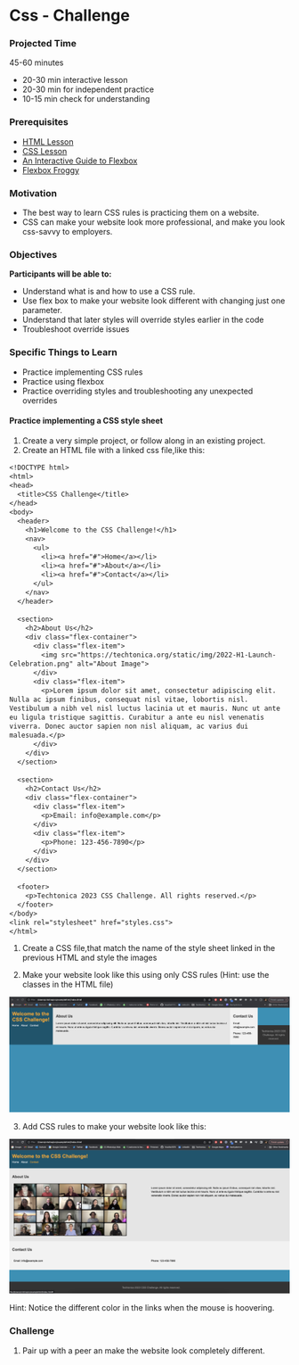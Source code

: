 # Css - Challenge

### Projected Time

45-60 minutes

- 20-30 min interactive lesson
- 20-30 min for independent practice
- 10-15 min check for understanding

### Prerequisites

- [HTML Lesson](/html/html.md)
- [CSS Lesson](/css/css.md)
- [An Interactive Guide to Flexbox](https://www.joshwcomeau.com/css/interactive-guide-to-flexbox/)
- [Flexbox Froggy](https://flexboxfroggy.com/)

### Motivation

- The best way to learn CSS rules is practicing them on a website.
- CSS can make your website look more professional, and make you look css-savvy to employers.

### Objectives

**Participants will be able to:**

- Understand what is and how to use a CSS rule.
- Use flex box to make your website look different with changing just one parameter.
- Understand that later styles will override styles earlier in the code
- Troubleshoot override issues

### Specific Things to Learn

- Practice implementing CSS rules
- Practice using flexbox
- Practice overriding styles and troubleshooting any unexpected overrides

#### Practice implementing a CSS style sheet

1. Create a very simple project, or follow along in an existing project.
2. Create an HTML file with a linked css file,like this:

```
<!DOCTYPE html>
<html>
<head>
  <title>CSS Challenge</title>
</head>
<body>
  <header>
    <h1>Welcome to the CSS Challenge!</h1>
    <nav>
      <ul>
        <li><a href="#">Home</a></li>
        <li><a href="#">About</a></li>
        <li><a href="#">Contact</a></li>
      </ul>
    </nav>
  </header>

  <section>
    <h2>About Us</h2>
    <div class="flex-container">
      <div class="flex-item">
        <img src="https://techtonica.org/static/img/2022-H1-Launch-Celebration.png" alt="About Image">
      </div>
      <div class="flex-item">
        <p>Lorem ipsum dolor sit amet, consectetur adipiscing elit. Nulla ac ipsum finibus, consequat nisl vitae, lobortis nisl. Vestibulum a nibh vel nisl luctus lacinia ut et mauris. Nunc ut ante eu ligula tristique sagittis. Curabitur a ante eu nisl venenatis viverra. Donec auctor sapien non nisl aliquam, ac varius dui malesuada.</p>
      </div>
    </div>
  </section>

  <section>
    <h2>Contact Us</h2>
    <div class="flex-container">
      <div class="flex-item">
        <p>Email: info@example.com</p>
      </div>
      <div class="flex-item">
        <p>Phone: 123-456-7890</p>
      </div>
    </div>
  </section>

  <footer>
    <p>Techtonica 2023 CSS Challenge. All rights reserved.</p>
  </footer>
</body>
<link rel="stylesheet" href="styles.css">
</html>
```

1. Create a CSS file,that match the name of the style sheet linked in the previous HTML and style the images

2. Make your website look like this using only CSS rules (Hint: use the classes in the HTML file)

![CSS with no image](https://github.com/Yosolita1978/screenshoots/blob/main/2023/h2/Screen%20Shot%202023-07-10%20at%203.46.08%20PM.png?raw=true)

3. Add CSS rules to make your website look like this:

![CSS with no image](https://github.com/Yosolita1978/screenshoots/blob/main/2023/h2/Screen%20Shot%202023-07-10%20at%203.53.54%20PM.png?raw=true)

Hint: Notice the different color in the links when the mouse is hoovering.

### Challenge

1. Pair up with a peer an make the website look completely different.
